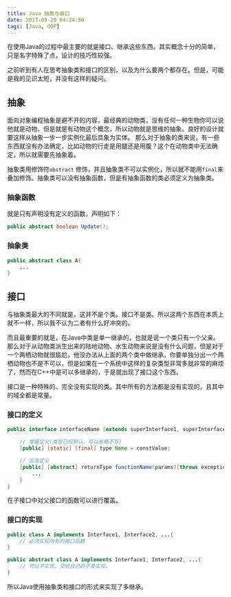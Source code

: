 ```yaml
---
title: Java 抽象与接口
date: 2017-05-29 04:24:56
tags: [Java, OOP]
---
```


在使用Java的过程中最主要的就是接口、继承这些东西。其实概念十分的简单，只是名字特殊了点，设计的技巧性较强。

之前听到有人在思考抽象类和接口的区别，以及为什么要两个都存在。但是，可能是我的见识太短，并没有这样的疑问。

## 抽象

面向对象编程抽象是避不开的内容，最经典的动物类，没有任何一种生物你可以说他就是动物，但是就是有动物这个概念，所以动物就是思维的抽象。良好的设计就要这样从抽象一步一步实例化最后具象为实体。
那么对于抽象的类来说，有一些东西就没有办法确定，比如动物的行走是用腿还是用腹？这个在动物类中无法确定，所以就需要先抽象着。

抽象类用修饰符`abstract` 修饰，并且抽象类不可以实例化，所以就不能用`final`来叠加修饰。抽象类可以没有抽象函数，但是有抽象函数的类必须定义为抽象类。

### 抽象函数

就是只有声明没有定义的函数，声明如下：

```java
public abstract boolean Update();
```

### 抽象类
```java
public abstract class A{
    ...
}
```

## 接口

与抽象类最大的不同就是，这并不是个类。接口不是类。所以这两个东西在本质上就不一样，所以我不认为二者有什么好冲突的。

而且最重要的就是，在Java中类是单一继承的，也就是说一个类只有一个父亲。那么对于从动物类派生出来的陆地动物、水生动物来说是没有什么问题，但是对于一个两栖动物就很尴尬，他没办法从上面的两个类中做继承，你要单独分出一个两栖动物也不是不可以，但是如果在一个系统中这样的复杂类型非常多就非常的麻烦了，然而在C++中是可以多继承的，于是就出现了接口这个东西。

接口是一种特殊的、完全没有实现的类。其中所有的方法都是没有实现的，且其中的域全都是常量。

### 接口的定义

```java
public interface interfaceName [extends superInterface1, superInterface2, ...]{

    // 常量定义(类型已经默认，可以省略不写)
    [public] [static] [final] type Name = constValue;

    // 方法定义
    [public] [abstract] returnType functionName(params)[throws exceptionList]{
        ...
    }
}

```

在子接口中对父接口的函数可以进行覆盖。

### 接口的实现

```java
public class A implements Interface1, Interface2, ...{
    // 必须实现所有的接口函数
}

public abstract class A implements Interface1, Interface2, ...{
    // 可以不实现，交给自己的子类实现。
}
```

所以Java使用抽象类和接口的形式来实现了多继承。
